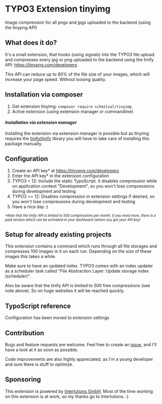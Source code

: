 # TYPO3 Extension tinyimg
Image compression for all pngs and jpgs uploaded to the backend (using the tinypng API)

## What does it do?
It's a small extension, that hooks (using signals) into the TYPO3 file upload and compresses every jpg or png uploaded to the backend using the tinify API: https://tinypng.com/developers

This API can reduce up to 80% of the file size of your images, which will increase your page speed. Without loosing quality.

## Installation via composer
1. Get extension tinyimg: `composer require schmitzal/tinyimg`
2. Active extension (using extension manager or commandline)

#### _Installation via extension manager_
Installing the extension via extension manager is possible but as tinyimg requires the [tinify/tinify](https://packagist.org/packages/tinify/tinify) library you will have to take care of installing this package manually.

## Configuration
1. Create an API key* at https://tinypng.com/developers
2. Enter the API key* in the extension configuration
3. TYPO3 < 12: Include the static TypoScript. It disables compression while on application context "Development", so you won't lose compressions during development and testing 
4. TYPO3 >= 12: Disables compression in extension settings if desired, so you won't lose compressions during development and testing
5. Have a nice day :)

<span style="font-size: 80%">_*Note that the tinify API is limited to 500 compressions per month.
If you need more, there is a paid version which can be activated in your dashboard (where you got your API key)_</span>

## Setup for already existing projects
This extension contains a command which runs through all file storages and compresses 100 images in it on each run. Depending on the size of these images this takes a while.

Make sure to have an updated index. TYPO3 comes with an index updater as a scheduler task called "File Abstraction Layer: Update storage index (scheduler)".

Also be aware that the tinify API is limited to 500 free compressions (see note above). So on huge websites it will be reached quickly.

## TypoScript reference

Configuration has been moved to extension settings

## Contribution
Bugs and feature requests are welcome. Feel free to create an [issue](https://github.com/schmitzal/tinyimg/issues), and I'll have a look at it as soon as possible.

Code improvements are also highly appreciated, as I'm a young developer and sure there is stuff to optimize.

## Sponsoring
This extension is powered by [Interlutions GmbH](https://www.interlutions.de/).
Most of the time working on this extension is at work, so my thanks go to Interlutions. :)
